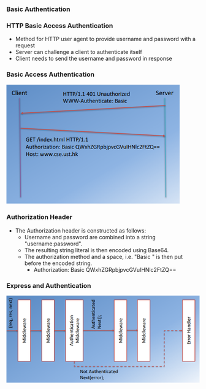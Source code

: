 ### Basic Authentication

### HTTP Basic Access Authentication

* Method for HTTP user agent to provide username and password with a request
* Server can challenge a client to authenticate itself
* Client needs to send the username and password in response

### Basic Access Authentication

![](/assets/BackendW3BAA.png)

### Authorization Header

* The Authorization header is constructed as follows: 
  * Username and password are combined into a string "username:password".
  * The resulting string literal is then encoded using Base64.
  * The authorization method and a space, i.e. "Basic " is then put before the encoded string. 
    * Authorization: Basic QWxhZGRpbjpvcGVuIHNlc2FtZQ==

###  Express and Authentication

![](/assets/BackendW3_1EA.png)







